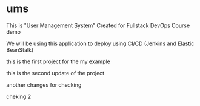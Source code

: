 # ums

This is "User Management System" Created for Fullstack DevOps Course demo

We will be using this application to deploy using CI/CD (Jenkins and Elastic BeanStalk) 

this is the first project for the my example

this is the second update of the project

another changes for checking

cheking 2
